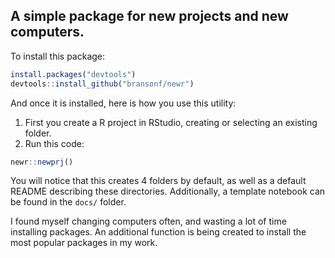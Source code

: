 ## A simple package for new projects and new computers.

To install this package:
```r
install.packages("devtools")
devtools::install_github("bransonf/newr")
```

And once it is installed, here is how you use this utility:

1. First you create a R project in RStudio, creating or selecting an existing folder.
2. Run this code:

```r
newr::newprj()
```

You will notice that this creates 4 folders by default, as well as a default README describing these directories. Additionally, a template notebook can be found in the `docs/` folder.

I found myself changing computers often, and wasting a lot of time installing packages. An additional function is being created to install the most popular packages in my work.

